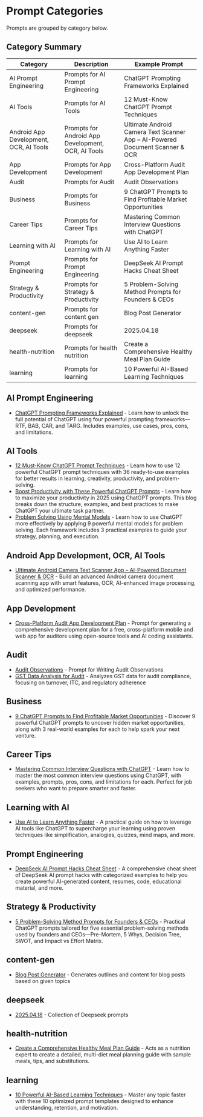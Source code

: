 # Prompt Categories

Prompts are grouped by category below.

## Category Summary

| Category | Description | Example Prompt |
|----------|-------------|---------------|
| AI Prompt Engineering | Prompts for AI Prompt Engineering  | ChatGPT Prompting Frameworks Explained |
| AI Tools | Prompts for AI Tools  | 12 Must-Know ChatGPT Prompt Techniques |
| Android App Development, OCR, AI Tools | Prompts for Android App Development, OCR, AI Tools  | Ultimate Android Camera Text Scanner App – AI-Powered Document Scanner & OCR |
| App Development | Prompts for App Development  | Cross-Platform Audit App Development Plan |
| Audit | Prompts for Audit  | Audit Observations |
| Business | Prompts for Business  | 9 ChatGPT Prompts to Find Profitable Market Opportunities |
| Career Tips | Prompts for Career Tips  | Mastering Common Interview Questions with ChatGPT |
| Learning with AI | Prompts for Learning with AI  | Use AI to Learn Anything Faster |
| Prompt Engineering | Prompts for Prompt Engineering  | DeepSeek AI Prompt Hacks Cheat Sheet |
| Strategy & Productivity | Prompts for Strategy & Productivity  | 5 Problem-Solving Method Prompts for Founders & CEOs |
| content-gen | Prompts for content gen  | Blog Post Generator |
| deepseek | Prompts for deepseek  | 2025.04.18 |
| health-nutrition | Prompts for health nutrition  | Create a Comprehensive Healthy Meal Plan Guide |
| learning | Prompts for learning  | 10 Powerful AI-Based Learning Techniques |

## AI Prompt Engineering

- [ChatGPT Prompting Frameworks Explained](prompts/AITools/frameworks.md) - Learn how to unlock the full potential of ChatGPT using four powerful prompting frameworks—RTF, BAB, CAR, and TARG. Includes examples, use cases, pros, cons, and limitations.

## AI Tools

- [12 Must-Know ChatGPT Prompt Techniques](prompts/AITools/chatgpt.md) - Learn how to use 12 powerful ChatGPT prompt techniques with 36 ready-to-use examples for better results in learning, creativity, productivity, and problem-solving.
- [Boost Productivity with These Powerful ChatGPT Prompts](prompts/AITools/productivity.md) - Learn how to maximize your productivity in 2025 using ChatGPT prompts. This blog breaks down the structure, examples, and best practices to make ChatGPT your ultimate task partner.
- [Problem Solving Using Mental Models](prompts/AITools/Problem-Solving.md) - Learn how to use ChatGPT more effectively by applying 9 powerful mental models for problem solving. Each framework includes 3 practical examples to guide your strategy, planning, and execution.

## Android App Development, OCR, AI Tools

- [Ultimate Android Camera Text Scanner App – AI-Powered Document Scanner & OCR](prompts/app-development/camscanner-app.md) - Build an advanced Android camera document scanning app with smart features, OCR, AI-enhanced image processing, and optimized performance.

## App Development

- [Cross-Platform Audit App Development Plan](prompts/app-development/audit-app.md) - Prompt for generating a comprehensive development plan for a free, cross-platform mobile and web app for auditors using open-source tools and AI coding assistants.

## Audit

- [Audit Observations](prompts/audit/observations.md) - Prompt for Writing Audit Observations
- [GST Data Analysis for Audit](prompts/audit/gst-data-anaylsis.md) - Analyzes GST data for audit compliance, focusing on turnover, ITC, and regulatory adherence

## Business

- [9 ChatGPT Prompts to Find Profitable Market Opportunities](prompts/Business/Market.md) - Discover 9 powerful ChatGPT prompts to uncover hidden market opportunities, along with 3 real-world examples for each to help spark your next venture.

## Career Tips

- [Mastering Common Interview Questions with ChatGPT](prompts/Career-Tips/Interview.md) - Learn how to master the most common interview questions using ChatGPT, with examples, prompts, pros, cons, and limitations for each. Perfect for job seekers who want to prepare smarter and faster.

## Learning with AI

- [Use AI to Learn Anything Faster](prompts/AITools/learn-faster.md) - A practical guide on how to leverage AI tools like ChatGPT to supercharge your learning using proven techniques like simplification, analogies, quizzes, mind maps, and more.

## Prompt Engineering

- [DeepSeek AI Prompt Hacks Cheat Sheet](prompts/AITools/deepseek.md) - A comprehensive cheat sheet of DeepSeek AI prompt hacks with categorized examples to help you create powerful AI-generated content, resumes, code, educational material, and more.

## Strategy & Productivity

- [5 Problem-Solving Method Prompts for Founders & CEOs](prompts/AITools/5tools.md) - Practical ChatGPT prompts tailored for five essential problem-solving methods used by founders and CEOs—Pre-Mortem, 5 Whys, Decision Tree, SWOT, and Impact vs Effort Matrix.

## content-gen

- [Blog Post Generator](prompts/content-gen/blog-post-generator.md) - Generates outlines and content for blog posts based on given topics

## deepseek

- [2025.04.18](prompts/deepseek/2025.04.18.md) - Collection of Deepseek prompts

## health-nutrition

- [Create a Comprehensive Healthy Meal Plan Guide](prompts/health-nutrition/nutrition-expert.md) - Acts as a nutrition expert to create a detailed, multi-diet meal planning guide with sample meals, tips, and substitutions.

## learning

- [10 Powerful AI-Based Learning Techniques](prompts/learning/ai-based-learning.md) - Master any topic faster with these 10 optimized prompt templates designed to enhance understanding, retention, and motivation.
